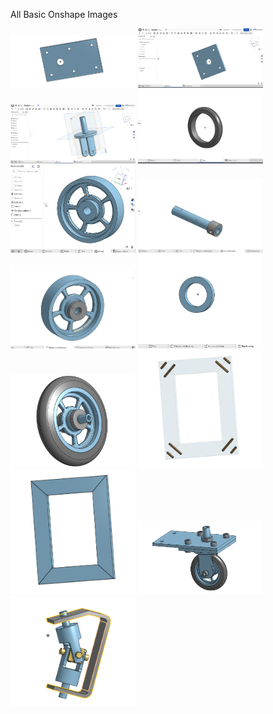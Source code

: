 All Basic Onshape Images

<img src="Base.png" width="200">


<img src="MountPic.png" width="200">


<img src="Fork.png" width="200">



<img src="Tire.png" width="200">



<img src="Wheel.png" width="200">



<img src="AxleCollar.png" width="200">



<img src="WheelBearing.png" width="200">



<img src="BigBearing.png" width="200">



<img src="SubAssembly.png" width="200">


<img src="DowelPin1.png" width="200">


<img src="DowelPin2.png" width="200">



<img src="Assembly.png" width="200">



<img src="OnshapeChallenge.png" width="200">
